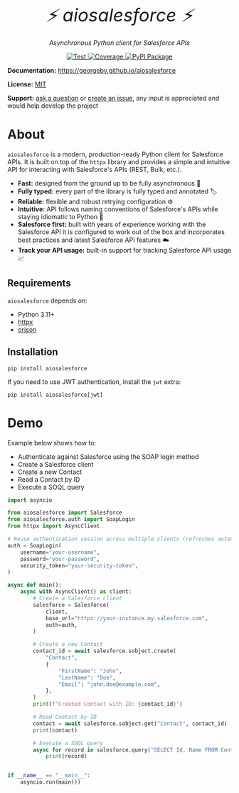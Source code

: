<p align="center" style="font-size:40px; margin:0px 10px 0px 10px">
    <em>⚡ aiosalesforce ⚡</em>
</p>
<p align="center">
    <em>Asynchronous Python client for Salesforce APIs</em>
</p>
<p align="center">
<a href="https://github.com/georgebv/aiosalesforce/actions/workflows/test.yml" target="_blank">
    <img src="https://github.com/georgebv/aiosalesforce/actions/workflows/test.yml/badge.svg?event=pull_request" alt="Test">
</a>
<a href="https://codecov.io/gh/georgebv/aiosalesforce" target="_blank">
    <img src="https://codecov.io/gh/georgebv/aiosalesforce/graph/badge.svg?token=KVMS7YVODO" alt="Coverage"/>
</a>
<a href="https://pypi.org/project/aiosalesforce" target="_blank">
    <img src="https://badge.fury.io/py/aiosalesforce.svg" alt="PyPI Package">
</a>
</p>

**Documentation:** https://georgebv.github.io/aiosalesforce

**License:** [MIT](https://opensource.org/licenses/MIT)

**Support:** [ask a question](https://github.com/georgebv/aiosalesforce/discussions)
or [create an issue](https://github.com/georgebv/aiosalesforce/issues/new/choose),
any input is appreciated and would help develop the project

# About

`aiosalesforce` is a modern, production-ready Python client for Salesforce APIs.
It is built on top of the `httpx` library and provides a simple and intuitive API
for interacting with Salesforce's APIs (REST, Bulk, etc.).

- **Fast:** designed from the ground up to be fully asynchronous :rocket:
- **Fully typed:** every part of the library is fully typed and annotated :label:
- **Reliable:** flexible and robust retrying configuration :gear:
- **Intuitive:** API follows naming conventions of Salesforce's APIs while
  staying idiomatic to Python :snake:
- **Salesforce first:** built with years of experience working with the Salesforce API
  it is configured to work out of the box and incorporates best practices and
  latest Salesforce API features :cloud:
- **Track your API usage:** built-in support for tracking Salesforce API usage
  :chart_with_upwards_trend:

## Requirements

`aiosalesforce` depends on:

- Python 3.11+
- [httpx](https://github.com/encode/httpx)
- [orjson](https://github.com/ijl/orjson)

## Installation

```shell
pip install aiosalesforce
```

If you need to use JWT authentication, install the `jwt` extra:

```shell
pip install aiosalesforce[jwt]
```

# Demo

Example below shows how to:

- Authenticate against Salesforce using the SOAP login method
- Create a Salesforce client
- Create a new Contact
- Read a Contact by ID
- Execute a SOQL query

```python
import asyncio

from aiosalesforce import Salesforce
from aiosalesforce.auth import SoapLogin
from httpx import AsyncClient

# Reuse authentication session across multiple clients (refreshes automatically)
auth = SoapLogin(
    username="your-username",
    password="your-password",
    security_token="your-security-token",
)

async def main():
    async with AsyncClient() as client:
        # Create a Salesforce client
        salesforce = Salesforce(
            client,
            base_url="https://your-instance.my.salesforce.com",
            auth=auth,
        )

        # Create a new Contact
        contact_id = await salesforce.sobject.create(
            "Contact",
            {
                "FirstName": "John",
                "LastName": "Doe",
                "Email": "john.doe@example.com",
            },
        )
        print(f"Created Contact with ID: {contact_id}")

        # Read Contact by ID
        contact = await salesforce.sobject.get("Contact", contact_id)
        print(contact)

        # Execute a SOQL query
        async for record in salesforce.query("SELECT Id, Name FROM Contact"):
            print(record)


if __name__ == "__main__":
    asyncio.run(main())
```
